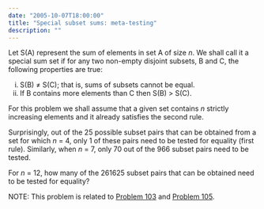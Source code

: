 ```yaml
---
date: "2005-10-07T18:00:00"
title: "Special subset sums: meta-testing"
description: ""
---
```


<p>Let S(A) represent the sum of elements in set A of size <i>n</i>. We shall call it a special sum set if for any two non-empty disjoint subsets, B and C, the following properties are true:</p>
<ol style="list-style-type:lower-roman;"><li>S(B) ≠ S(C); that is, sums of subsets cannot be equal.</li>
<li>If B contains more elements than C then S(B) &gt; S(C).</li>
</ol><p>For this problem we shall assume that a given set contains <i>n</i> strictly increasing elements and it already satisfies the second rule.</p>
<p>Surprisingly, out of the 25 possible subset pairs that can be obtained from a set for which <i>n</i> = 4, only 1 of these pairs need to be tested for equality (first rule). Similarly, when <i>n</i> = 7, only 70 out of the 966 subset pairs need to be tested.</p>
<p>For <i>n</i> = 12, how many of the 261625 subset pairs that can be obtained need to be tested for equality?</p>
<p class="note">NOTE: This problem is related to <a href="problem%3d103.html">Problem 103</a> and <a href="problem%3d105.html">Problem 105</a>.</p>

